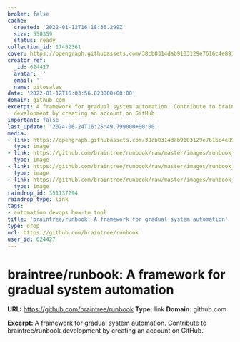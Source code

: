 ```yaml
---
broken: false
cache:
  created: '2022-01-12T16:18:36.299Z'
  size: 550359
  status: ready
collection_id: 17452361
cover: https://opengraph.githubassets.com/38cb0314dab9103129e7616c4e89159f307ff3e8786092f6d04a7d4b1a7a6ad7/braintree/runbook
creator_ref:
  _id: 624427
  avatar: ''
  email: ''
  name: pitosalas
date: '2022-01-12T16:03:56.823000+00:00'
domain: github.com
excerpt: A framework for gradual system automation. Contribute to braintree/runbook
  development by creating an account on GitHub.
important: false
last_update: '2024-06-24T16:25:49.799000+00:00'
media:
- link: https://opengraph.githubassets.com/38cb0314dab9103129e7616c4e89159f307ff3e8786092f6d04a7d4b1a7a6ad7/braintree/runbook
  type: image
- link: https://github.com/braintree/runbook/raw/master/images/runbook_example.gif
  type: image
- link: https://github.com/braintree/runbook/raw/master/images/runbook_execution_modes.png
  type: image
- link: https://github.com/braintree/runbook/raw/master/images/runbook_anatomy_diagram.png
  type: image
raindrop_id: 351137294
raindrop_type: link
tags:
- automation devops how-to tool
title: 'braintree/runbook: A framework for gradual system automation'
type: drop
url: https://github.com/braintree/runbook
user_id: 624427
---
```


# braintree/runbook: A framework for gradual system automation

**URL:** https://github.com/braintree/runbook
**Type:** link
**Domain:** github.com

**Excerpt:** A framework for gradual system automation. Contribute to braintree/runbook development by creating an account on GitHub.
